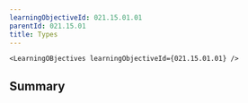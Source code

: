 ```yaml
---
learningObjectiveId: 021.15.01.01
parentId: 021.15.01
title: Types
---
```


```tsx eval
<LearningOBjectives learningObjectiveId={021.15.01.01} />
```

## Summary
